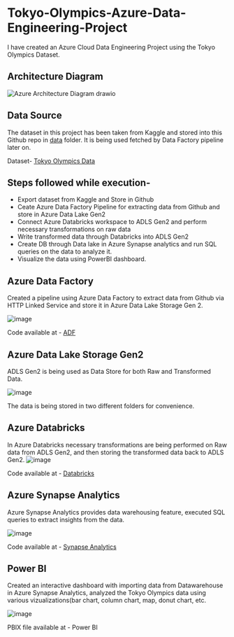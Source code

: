 # Tokyo-Olympics-Azure-Data-Engineering-Project

I have created an Azure Cloud Data Engineering Project using the Tokyo Olympics Dataset.

## Architecture Diagram

![Azure Architecture Diagram drawio](https://github.com/pakhijo/olympic-data-engineering-project/assets/93408790/f2a0dabb-ebd5-41b3-9d6c-bf462e6fa235)






## Data Source

The dataset in this project has been taken from Kaggle and stored into this Github repo in [data](https://github.com/Bloom-98/olympic-data-engineering-project/tree/main/data) folder. It is being used fetched by Data Factory pipeline later on.

Dataset- [Tokyo Olympics Data](https://www.kaggle.com/datasets/arjunprasadsarkhel/2021-olympics-in-tokyo)




## Steps followed while execution-

- Export dataset from Kaggle and Store in Github
- Ceate Azure Data Factory Pipeline for extracting data from Github and store in Azure Data Lake Gen2
- Connect Azure Databricks workspace to ADLS Gen2 and perform necessary transformations on raw data
- Write transformed data through Databricks into ADLS Gen2
- Create DB through Data lake in Azure Synapse analytics and run SQL queries on the data to analyze it.
- Visualize the data using PowerBI dashboard.


## Azure Data Factory

Created a pipeline using Azure Data Factory to extract data from Github via HTTP Linked Service and store it in Azure Data Lake Storage Gen 2.

![image](https://github.com/Bloom-98/olympic-data-engineering-project/assets/93408790/7959d122-c664-47e7-b7f7-70fa34a62d11)

Code available at - [ADF](https://github.com/Bloom-98/olympic-data-engineering-project/tree/main/ADF)



## Azure Data Lake Storage Gen2

ADLS Gen2 is being used as Data Store for both Raw and Transformed Data.

![image](https://github.com/Bloom-98/olympic-data-engineering-project/assets/93408790/a4a431eb-2647-4bb1-afc6-6b4f617848aa)

The data is being stored in two different folders for convenience.

## Azure Databricks

In Azure Databricks necessary transformations are being performed on Raw data from ADLS Gen2, and then storing the transformed data back to ADLS Gen2.
![image](https://github.com/Bloom-98/olympic-data-engineering-project/assets/93408790/7b9268fe-9fe4-41d8-82cf-f21d139953de)

Code available at - [Databricks](https://github.com/Bloom-98/olympic-data-engineering-project/tree/main/Databricks)

## Azure Synapse Analytics

Azure Synapse Analytics provides data warehousing feature, executed SQL queries to extract insights from the data.

![image](https://github.com/Bloom-98/olympic-data-engineering-project/assets/93408790/c97829f6-5336-476b-90f2-0c8853567736)

Code available at - [Synapse Analytics](https://github.com/Bloom-98/olympic-data-engineering-project/tree/main/Synapse%20Analytics)



## Power BI

Created an interactive dashboard with importing data from Datawarehouse in Azure Synapse Analytics, analyzed the Tokyo Olympics data using various vizualizations(bar chart, column chart, map, donut chart, etc. 

![image](https://github.com/pakhijo/olympic-data-engineering-project/assets/93408790/9275d71e-70e8-4e7a-9bdc-802dae6a99ac)

PBIX file available at - Power BI
